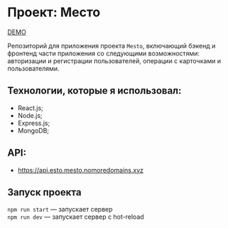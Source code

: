 # Проект: Место

<a align="center" width="50px" height="30px" backgroung-color="green" href="https://esto.mesto.nomoredomains.xyz">DEMO</a>

Репозиторий для приложения проекта `Mesto`, включающий бэкенд и фронтенд части приложения со следующими возможностями: авторизации и регистрации пользователей, операции с карточками и пользователями.

## Технологии, которые я использовал:
* React.js;
* Node.js;
* Express.js;
* MongoDB;

## API:
* https://api.esto.mesto.nomoredomains.xyz


## Запуск проекта

`npm run start` — запускает сервер   
`npm run dev` — запускает сервер с hot-reload
